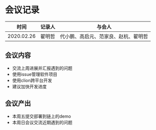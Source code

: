 # 会议记录

| 时间       | 记录人 | 与会人                               |
| ---------- | ------ | ------------------------------------ |
| 2020.02.26 | 翟明哲 | 代小鹏、高启元、范家良、赵杭、翟明哲 |

## 会议内容

- 交流上周进展并汇报遇到的问题
- 使用issue管理软件项目
- 使用clion跨平台开发
- 建议加快开发进度

## 会议产出

* 本周五提交部署到链上的demo
* 本周日会议交流近期遇到的问题

